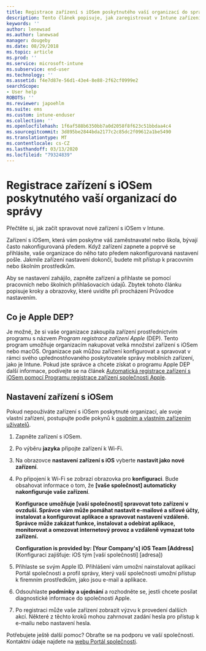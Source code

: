 ```yaml
---
title: Registrace zařízení s iOSem poskytnutého vaší organizací do správy | Dokumentace Microsoftu
description: Tento článek popisuje, jak zaregistrovat v Intune zařízení s iOSem, které zakoupila a poskytla vaše organizace.
keywords: ''
author: lenewsad
ms.author: lanewsad
manager: dougeby
ms.date: 08/29/2018
ms.topic: article
ms.prod: ''
ms.service: microsoft-intune
ms.subservice: end-user
ms.technology: ''
ms.assetid: f4e7d87e-56d1-43e4-8e88-2f62cf0999e2
searchScope:
- User help
ROBOTS: ''
ms.reviewer: japoehlm
ms.suite: ems
ms.custom: intune-enduser
ms.collection: ''
ms.openlocfilehash: 1f6af588b6350bb7a0d2058f8f623c51bbdaa4c4
ms.sourcegitcommit: 3d895be2844bda2177c2c85dc2f09612a1be5490
ms.translationtype: MT
ms.contentlocale: cs-CZ
ms.lasthandoff: 03/13/2020
ms.locfileid: "79324839"
---
```

# <a name="enroll-your-organization-provided-ios-device-in-management"></a>Registrace zařízení s iOSem poskytnutého vaší organizací do správy

Přečtěte si, jak začít spravovat nové zařízení s iOSem v Intune.  

Zařízení s iOSem, která vám poskytne váš zaměstnavatel nebo škola, bývají často nakonfigurovaná předem. Když zařízení zapnete a poprvé se přihlásíte, vaše organizace do něho tato předem nakonfigurovaná nastavení pošle. Jakmile zařízení nastavení dokončí, budete mít přístup k pracovním nebo školním prostředkům.  

Aby se nastavení zahájilo, zapněte zařízení a přihlaste se pomocí pracovních nebo školních přihlašovacích údajů. Zbytek tohoto článku popisuje kroky a obrazovky, které uvidíte při procházení Průvodce nastavením.

## <a name="what-is-apple-dep"></a>Co je Apple DEP?

Je možné, že si vaše organizace zakoupila zařízení prostřednictvím programu s názvem *Program registrace zařízení Apple* (DEP). Tento program umožňuje organizacím nakupovat velká množství zařízení s iOSem nebo macOS. Organizace pak můžou zařízení konfigurovat a spravovat v rámci svého upřednostňovaného poskytovatele správy mobilních zařízení, jako je Intune. Pokud jste správce a chcete získat o programu Apple DEP další informace, podívejte se na článek [Automatická registrace zařízení s iOSem pomocí Programu registrace zařízení společnosti Apple](/intune/enrollment/device-enrollment-program-enroll-ios).

## <a name="set-up-your-ios-device"></a>Nastavení zařízení s iOSem

Pokud nepoužíváte zařízení s iOSem poskytnuté organizací, ale svoje vlastní zařízení, postupujte podle pokynů k [osobním a vlastním zařízením uživatelů](enroll-your-device-in-intune-ios.md).  

1. Zapněte zařízení s iOSem.
2. Po výběru **jazyka** připojte zařízení k Wi-Fi.
3. Na obrazovce **nastavení zařízení s iOS** vyberte **nastavit jako nové zařízení**.  
4. Po připojení k Wi-Fi se zobrazí obrazovka pro **konfiguraci**. Bude obsahovat informace o tom, že **[vaše společnost] automaticky nakonfiguruje vaše zařízení**.

   **Konfigurace umožňuje [vaší společnosti] spravovat toto zařízení v ovzduší. Správce vám může pomáhat nastavit e-mailové a síťové účty, instalovat a konfigurovat aplikace a spravovat nastavení vzdáleně. Správce může zakázat funkce, instalovat a odebírat aplikace, monitorovat a omezovat internetový provoz a vzdáleně vymazat toto zařízení.**

   **Configuration is provided by: [Your Company's] iOS Team [Address]** (Konfiguraci zajišťuje: iOS tým [vaší společnosti] [adresa])

5. Přihlaste se svým Apple ID. Přihlášení vám umožní nainstalovat aplikaci Portál společnosti a profil správy, který vaší společnosti umožní přístup k firemním prostředkům, jako jsou e-mail a aplikace.
6. Odsouhlaste **podmínky a ujednání** a rozhodněte se, jestli chcete posílat diagnostické informace do společnosti Apple.
7. Po registraci může vaše zařízení zobrazit výzvu k provedení dalších akcí. Některé z těchto kroků mohou zahrnovat zadání hesla pro přístup k e-mailu nebo nastavení hesla.

Potřebujete ještě další pomoc? Obraťte se na podporu ve vaší společnosti. Kontaktní údaje najdete na [webu Portál společnosti](https://go.microsoft.com/fwlink/?linkid=2010980).
